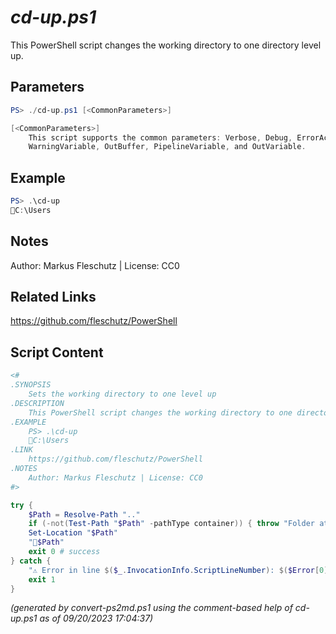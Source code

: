 *cd-up.ps1*
================

This PowerShell script changes the working directory to one directory level up.

Parameters
----------
```powershell
PS> ./cd-up.ps1 [<CommonParameters>]

[<CommonParameters>]
    This script supports the common parameters: Verbose, Debug, ErrorAction, ErrorVariable, WarningAction, 
    WarningVariable, OutBuffer, PipelineVariable, and OutVariable.
```

Example
-------
```powershell
PS> .\cd-up
📂C:\Users

```

Notes
-----
Author: Markus Fleschutz | License: CC0

Related Links
-------------
https://github.com/fleschutz/PowerShell

Script Content
--------------
```powershell
<#
.SYNOPSIS
	Sets the working directory to one level up
.DESCRIPTION
	This PowerShell script changes the working directory to one directory level up.
.EXAMPLE
	PS> .\cd-up
	📂C:\Users
.LINK
	https://github.com/fleschutz/PowerShell
.NOTES
	Author: Markus Fleschutz | License: CC0
#>

try {
	$Path = Resolve-Path ".."
	if (-not(Test-Path "$Path" -pathType container)) { throw "Folder at 📂$Path doesn't exist (yet)" }
	Set-Location "$Path"
	"📂$Path"
	exit 0 # success
} catch {
	"⚠️ Error in line $($_.InvocationInfo.ScriptLineNumber): $($Error[0])"
	exit 1
}
```

*(generated by convert-ps2md.ps1 using the comment-based help of cd-up.ps1 as of 09/20/2023 17:04:37)*
